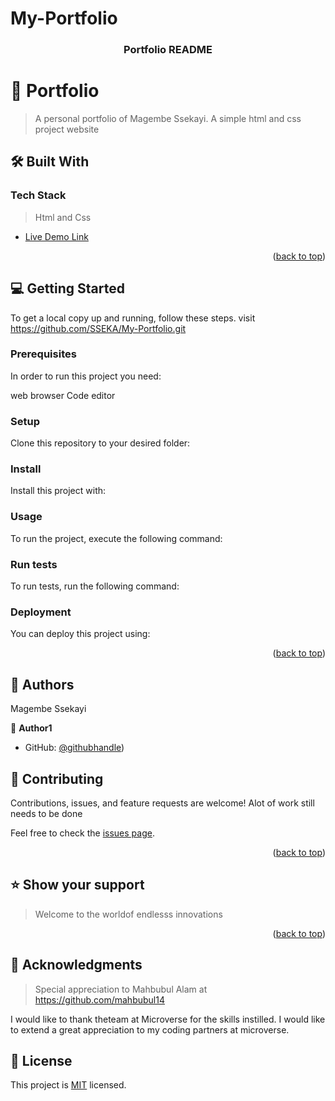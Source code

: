 # My-Portfolio
<div align="center">
  

  <h3><b>Portfolio README </b></h3>

</div>



<!-- PROJECT DESCRIPTION -->

# 📖  Portfolio <a name="about-project"></a>

> A personal portfolio of Magembe Ssekayi. A simple html and css project website



## 🛠 Built With <a name="built-with"></a>

### Tech Stack <a name="tech-stack"></a>

> Html and Css



- [Live Demo Link]([https://yourdeployedapplicationlink.com](https://github.com/SSEKA/My-Portfolio.git))

<p align="right">(<a href="#readme-top">back to top</a>)</p>

<!-- GETTING STARTED -->

## 💻 Getting Started <a name="getting-started"></a>



To get a local copy up and running, follow these steps.
visit https://github.com/SSEKA/My-Portfolio.git

### Prerequisites

In order to run this project you need:

web browser
Code editor

### Setup

Clone this repository to your desired folder:

<!--
Example commands:

```sh
  cd my-folder
  git clone (https://github.com/SSEKA/My-Portfolio.git)
```
--->

### Install

Install this project with:

<!--
Example command:

```sh
  cd my-project
  gem install
```
--->

### Usage

To run the project, execute the following command:

<!--
Example command:

```sh
  rails server
```
--->

### Run tests

To run tests, run the following command:

<!--
Example command:

```sh
  bin/rails test test/models/article_test.rb
```
--->

### Deployment

You can deploy this project using:

<!--
Example:

```sh

```
 -->

<p align="right">(<a href="#readme-top">back to top</a>)</p>

<!-- AUTHORS -->

## 👥 Authors <a name="authors"></a>

Magembe Ssekayi

👤 **Author1**

- GitHub: [@githubhandle](https://github.com/SSEKA))

<!-- CONTRIBUTING -->

## 🤝 Contributing <a name="contributing"></a>

Contributions, issues, and feature requests are welcome!
Alot of work still needs to be done

Feel free to check the [issues page](../../issues/).

<p align="right">(<a href="#readme-top">back to top</a>)</p>

<!-- SUPPORT -->

## ⭐️ Show your support <a name="support"></a>

> Welcome to the worldof endlesss innovations

<p align="right">(<a href="#readme-top">back to top</a>)</p>

<!-- ACKNOWLEDGEMENTS -->

## 🙏 Acknowledgments <a name="acknowledgements"></a>

>Special appreciation to Mahbubul Alam at https://github.com/mahbubul14

I would like to thank theteam at Microverse for the skills instilled.
I would like to extend a great appreciation to my coding partners at microverse.



## 📝 License <a name="license"></a>

This project is [MIT](./LICENSE) licensed.
